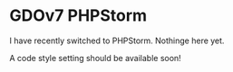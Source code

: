 # GDOv7 PHPStorm

I have recently switched to PHPStorm.
Nothinge here yet.

A code style setting should be available soon!
